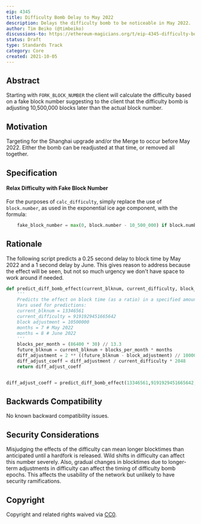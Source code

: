 ```yaml
---
eip: 4345
title: Difficulty Bomb Delay to May 2022
description: Delays the difficulty bomb to be noticeable in May 2022.
author: Tim Beiko (@timbeiko)
discussions-to: https://ethereum-magicians.org/t/eip-4345-difficulty-bomb-delay-to-may-2022/7209
status: Draft
type: Standards Track
category: Core
created: 2021-10-05
---
```


## Abstract
Starting with `FORK_BLOCK_NUMBER` the client will calculate the difficulty based on a fake block number suggesting to the client that the difficulty bomb is adjusting 10,500,000 blocks later than the actual block number.

## Motivation
Targeting for the Shanghai upgrade and/or the Merge to occur before May 2022. Either the bomb can be readjusted at that time, or removed all together.

## Specification
#### Relax Difficulty with Fake Block Number
For the purposes of `calc_difficulty`, simply replace the use of `block.number`, as used in the exponential ice age component, with the formula:
```py
    fake_block_number = max(0, block.number - 10_500_000) if block.number >= FORK_BLOCK_NUMBER else block.number
```
## Rationale

The following script predicts a 0.25 second delay to block time by May 2022 and a 1 second delay by June. This gives reason to address because the effect will be seen, but not so much urgency we don't have space to work around if needed.

```python
def predict_diff_bomb_effect(current_blknum, current_difficulty, block_adjustment, months):
    '''
    Predicts the effect on block time (as a ratio) in a specified amount of months in the future.
    Vars used for predictions:
    current_blknum = 13346561
    current_difficulty = 9191929451665642
    block adjustment = 10500000
    months = 7 # May 2022
    months = 8 # June 2022
    '''
    blocks_per_month = (86400 * 30) // 13.3
    future_blknum = current_blknum + blocks_per_month * months
    diff_adjustment = 2 ** ((future_blknum - block_adjustment) // 100000 - 2)
    diff_adjust_coeff = diff_adjustment / current_difficulty * 2048
    return diff_adjust_coeff


diff_adjust_coeff = predict_diff_bomb_effect(13346561,9191929451665642,10500000,6.5)
```

## Backwards Compatibility
No known backward compatibility issues.

## Security Considerations
Misjudging the effects of the difficulty can mean longer blocktimes than anticipated until a hardfork is released. Wild shifts in difficulty can affect this number severely. Also, gradual changes in blocktimes due to longer-term adjustments in difficulty can affect the timing of difficulty bomb epochs. This affects the usability of the network but unlikely to have security ramifications.

## Copyright
Copyright and related rights waived via [CC0](https://creativecommons.org/publicdomain/zero/1.0/).

